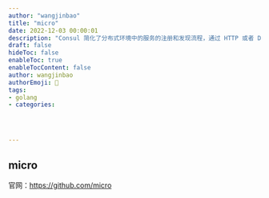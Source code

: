 ```yaml
---
author: "wangjinbao"
title: "micro"
date: 2022-12-03 00:00:01
description: "Consul 简化了分布式环境中的服务的注册和发现流程，通过 HTTP 或者 DNS 接口发现"
draft: false
hideToc: false
enableToc: true
enableTocContent: false
author: wangjinbao
authorEmoji: 👻
tags: 
- golang
- categories:




---
```


## micro
官网：https://github.com/micro